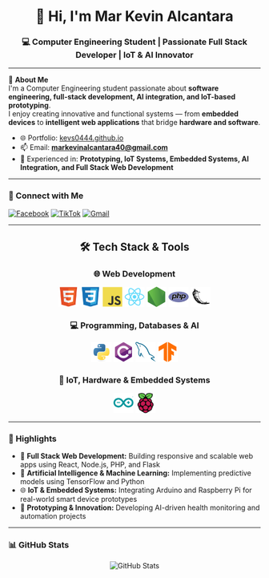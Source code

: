 <h1 align="center">👋 Hi, I'm Mar Kevin Alcantara</h1>
<h3 align="center">💻 Computer Engineering Student | Passionate Full Stack Developer | IoT & AI Innovator</h3>

---

🎯 **About Me**  
I'm a Computer Engineering student passionate about **software engineering, full-stack development, AI integration, and IoT-based prototyping**.  
I enjoy creating innovative and functional systems — from **embedded devices** to **intelligent web applications** that bridge **hardware and software**.

- 🌐 Portfolio: [kevs0444.github.io](https://kevs0444.github.io)
- 📫 Email: **markevinalcantara40@gmail.com**
- 🔧 Experienced in: **Prototyping, IoT Systems, Embedded Systems, AI Integration, and Full Stack Web Development**

---

### 🤝 Connect with Me
<p align="left">
  <a href="https://www.facebook.com/KevinAlcantara04" target="_blank"><img src="https://img.shields.io/badge/Facebook-%231877F2.svg?&style=for-the-badge&logo=facebook&logoColor=white" alt="Facebook" /></a>
  <a href="https://www.tiktok.com/@kevscode.tech" target="_blank"><img src="https://img.shields.io/badge/TikTok-%23000000.svg?&style=for-the-badge&logo=tiktok&logoColor=white" alt="TikTok" /></a>
  <a href="mailto:markevinalcantara40@gmail.com"><img src="https://img.shields.io/badge/Gmail-D14836?style=for-the-badge&logo=gmail&logoColor=white" alt="Gmail" /></a>
</p>

---

<h2 align="center">🛠️ Tech Stack & Tools</h2>

<!-- Web Development -->
<h3 align="center">🌐 Web Development</h3>
<p align="center">
  <a href="https://www.w3schools.com/html/"><img src="https://raw.githubusercontent.com/devicons/devicon/master/icons/html5/html5-original.svg" alt="HTML" width="40" height="40"/></a>
  <a href="https://www.w3schools.com/css/"><img src="https://raw.githubusercontent.com/devicons/devicon/master/icons/css3/css3-original.svg" alt="CSS" width="40" height="40"/></a>
  <a href="https://developer.mozilla.org/en-US/docs/Web/JavaScript"><img src="https://raw.githubusercontent.com/devicons/devicon/master/icons/javascript/javascript-original.svg" alt="JavaScript" width="40" height="40"/></a>
  <a href="https://reactjs.org/"><img src="https://raw.githubusercontent.com/devicons/devicon/master/icons/react/react-original.svg" alt="React" width="40" height="40"/></a>
  <a href="https://nodejs.org/"><img src="https://raw.githubusercontent.com/devicons/devicon/master/icons/nodejs/nodejs-original.svg" alt="Node.js" width="40" height="40"/></a>
  <a href="https://www.php.net"><img src="https://raw.githubusercontent.com/devicons/devicon/master/icons/php/php-original.svg" alt="PHP" width="40" height="40"/></a>
  <a href="https://flask.palletsprojects.com/"><img src="https://raw.githubusercontent.com/devicons/devicon/master/icons/flask/flask-original.svg" alt="Flask" width="40" height="40"/></a>
</p>

<!-- Programming & AI -->
<h3 align="center">💻 Programming, Databases & AI</h3>
<p align="center">
  <a href="https://www.python.org"><img src="https://raw.githubusercontent.com/devicons/devicon/master/icons/python/python-original.svg" alt="Python" width="40" height="40"/></a>
  <a href="https://www.w3schools.com/cs/"><img src="https://raw.githubusercontent.com/devicons/devicon/master/icons/csharp/csharp-original.svg" alt="C#" width="40" height="40"/></a>
  <a href="https://www.mysql.com/"><img src="https://raw.githubusercontent.com/devicons/devicon/master/icons/mysql/mysql-original.svg" alt="MySQL" width="40" height="40"/></a>
  <a href="https://www.tensorflow.org/"><img src="https://raw.githubusercontent.com/devicons/devicon/master/icons/tensorflow/tensorflow-original.svg" alt="TensorFlow" width="40" height="40"/></a>
</p>

<!-- IoT & Embedded Systems -->
<h3 align="center">🤖 IoT, Hardware & Embedded Systems</h3>
<p align="center">
  <a href="https://www.arduino.cc/"><img src="https://raw.githubusercontent.com/devicons/devicon/master/icons/arduino/arduino-original.svg" alt="Arduino" width="40" height="40"/></a>
  <a href="https://www.raspberrypi.org/"><img src="https://raw.githubusercontent.com/devicons/devicon/master/icons/raspberrypi/raspberrypi-original.svg" alt="Raspberry Pi" width="40" height="40"/></a>
</p>


---

### 🌟 Highlights
- 🚀 **Full Stack Web Development:** Building responsive and scalable web apps using React, Node.js, PHP, and Flask  
- 🧠 **Artificial Intelligence & Machine Learning:** Implementing predictive models using TensorFlow and Python  
- 🌐 **IoT & Embedded Systems:** Integrating Arduino and Raspberry Pi for real-world smart device prototypes  
- 🧩 **Prototyping & Innovation:** Developing AI-driven health monitoring and automation projects  

---

### 📊 GitHub Stats
<p align="center">
  <img src="https://github-readme-stats.vercel.app/api?username=kevs0444&show_icons=true&theme=tokyonight" alt="GitHub Stats" />
  <br>
</p>

